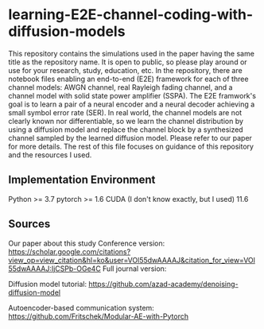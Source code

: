 # learning-E2E-channel-coding-with-diffusion-models
This repository contains the simulations used in the paper having the same title as the repository name.
It is open to public, so please play around or use for your research, study, education, etc.
In the repository, there are notebook files enabling an end-to-end (E2E) framework for each of three channel models: AWGN channel, real Rayleigh fading channel, and a channel model with solid state power amplifier (SSPA). 
The E2E framwork's goal is to learn a pair of a neural encoder and a neural decoder achieving a small symbol error rate (SER).
In real world, the channel models are not clearly known nor differentiable, 
so we learn the channel distribution by using a diffusion model and replace the channel block by a synthesized channel sampled by the learned diffusion model.
Please refer to our paper for more details. 
The rest of this file focuses on guidance of this repository and the resources I used. 

## Implementation Environment
Python >= 3.7
pytorch >= 1.6
CUDA (I don't know exactly, but I used) 11.6

## Sources
Our paper about this study
Conference version: https://scholar.google.com/citations?view_op=view_citation&hl=ko&user=VOl55dwAAAAJ&citation_for_view=VOl55dwAAAAJ:IjCSPb-OGe4C
Full journal version: 

Diffusion model tutorial: https://github.com/azad-academy/denoising-diffusion-model

Autoencoder-based communication system: https://github.com/Fritschek/Modular-AE-with-Pytorch

